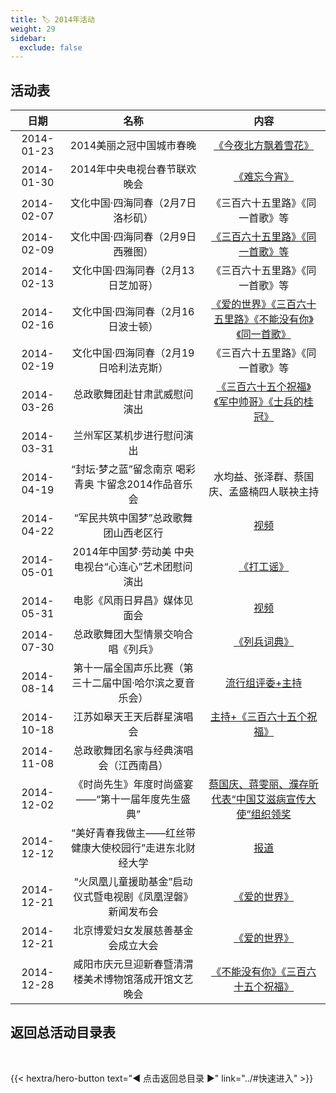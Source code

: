 ```yaml
---
title: 🏷️ 2014年活动
weight: 29
sidebar:
  exclude: false
---
```


## 活动表

|日期|名称|内容|
|:-----:|:-----:|:-----:|
|2014-01-23|2014美丽之冠中国城市春晚|[《今夜北方飘着雪花》](../2014/20140123/)|
|2014-01-30|2014年中央电视台春节联欢晚会|[《难忘今宵》](../2014/20140130/)|
|2014-02-07|文化中国·四海同春（2月7日洛杉矶）|《三百六十五里路》《同一首歌》等|
|2014-02-09|文化中国·四海同春（2月9日西雅图）|[《三百六十五里路》《同一首歌》等](../2014/20140216/#西雅图站)|
|2014-02-13|文化中国·四海同春（2月13日芝加哥）|《三百六十五里路》《同一首歌》等|
|2014-02-16|文化中国·四海同春（2月16日波士顿）|[《爱的世界》《三百六十五里路》《不能没有你》《同一首歌》](../2014/20140216/#波士顿站)|
|2014-02-19|文化中国·四海同春（2月19日哈利法克斯）|《三百六十五里路》《同一首歌》等|
|2014-03-26|总政歌舞团赴甘肃武威慰问演出|[《三百六十五个祝福》《军中帅哥》《士兵的桂冠》](http://mil.news.sina.com.cn/2014-04-13/0410773687.html)|
|2014-03-31|兰州军区某机步进行慰问演出||
|2014-04-19|“封坛·梦之蓝”留念南京 喝彩青奥 卞留念2014作品音乐会|水均益、张泽群、蔡国庆、孟盛楠四人联袂主持|
|2014-04-22|“军民共筑中国梦”总政歌舞团山西老区行|[视频](../2014/20140422/)|
|2014-05-01|2014年中国梦·劳动美 中央电视台“心连心”艺术团慰问演出|[《打工谣》](../2014/20140501/)|
|2014-05-31|电影《风雨日昇昌》媒体见面会|[视频](../2014/20140531/)|
|2014-07-30|总政歌舞团大型情景交响合唱《列兵》|[《列兵词典》](../2014/20140730/)|
|2014-08-14|第十一届全国声乐比赛（第三十二届中国·哈尔滨之夏音乐会）|[流行组评委+主持](https://mp.weixin.qq.com/s/oQG0tG9oFjzsmZY1NGOhoA)|
|2014-10-18|江苏如皋天王天后群星演唱会|[主持+《三百六十五个祝福》](../2014/20141018/)|
|2014-11-08|总政歌舞团名家与经典演唱会（江西南昌）||
|2014-12-02|《时尚先生》年度时尚盛宴——“第十一届年度先生盛典”|[蔡国庆、蒋雯丽、濮存昕代表“中国艾滋病宣传大使”组织领奖](../2014/20141202/)|
|2014-12-12|“美好青春我做主——红丝带健康大使校园行”走进东北财经大学|[报道](https://mp.weixin.qq.com/s/wu__tnPOX4lgghharnNAMw)|
|2014-12-21|“火凤凰儿童援助基金”启动仪式暨电视剧《凤凰涅磐》新闻发布会|[《爱的世界》](https://www.chinanews.com/yl/2014/12-21/6897057.shtml)|
|2014-12-21|北京博爱妇女发展慈善基金会成立大会|[《爱的世界》](https://mp.weixin.qq.com/s/b18dLumtw2xLLUXQeFpk7A)|
|2014-12-28|咸阳市庆元旦迎新春暨清渭楼美术博物馆落成开馆文艺晚会|[《不能没有你》《三百六十五个祝福》](../2014/20141228/)|



## 返回总活动目录表

<br>

{{< hextra/hero-button text="◀ 点击返回总目录 ▶" link="../#快速进入" >}}